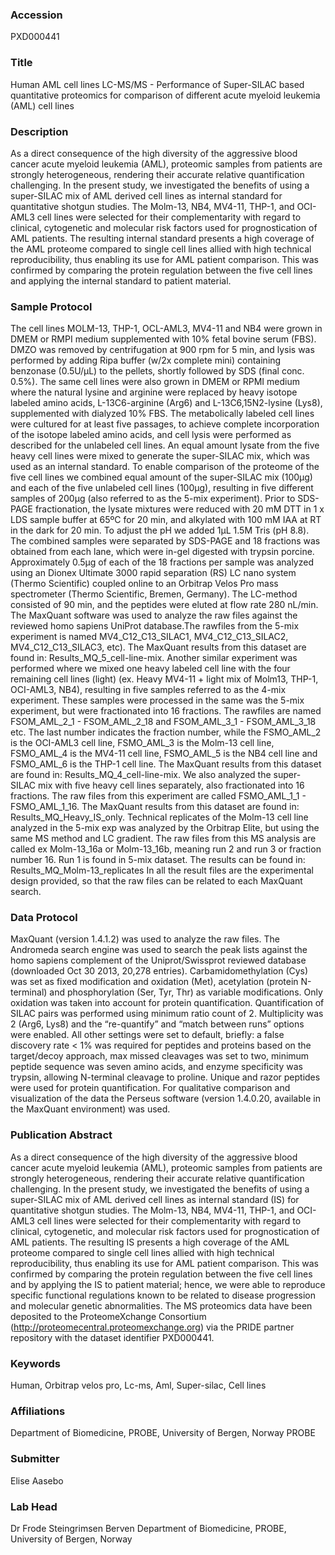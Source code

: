 ### Accession
PXD000441

### Title
Human AML cell lines LC-MS/MS -  Performance of Super-SILAC based quantitative proteomics for comparison of different acute myeloid leukemia (AML) cell lines

### Description
As a direct consequence of the high diversity of the aggressive blood cancer acute myeloid leukemia (AML), proteomic samples from patients are strongly heterogeneous, rendering their accurate relative quantification challenging.  In the present study, we investigated the benefits of using a super-SILAC mix of AML derived cell lines as internal standard for quantitative shotgun studies. The Molm-13, NB4, MV4-11, THP-1, and OCI-AML3 cell lines were selected for their complementarity with regard to clinical, cytogenetic and molecular risk factors used for prognostication of AML patients. The resulting internal standard presents a high coverage of the AML proteome compared to single cell lines allied with high technical reproducibility, thus enabling its use for AML patient comparison. This was confirmed by comparing the protein regulation between the five cell lines and applying the internal standard to patient material.

### Sample Protocol
The cell lines MOLM-13, THP-1, OCL-AML3, MV4-11 and NB4 were grown in DMEM or RMPI medium supplemented with 10% fetal bovine serum (FBS). DMZO was removed by centrifugation at 900 rpm for 5 min, and lysis was performed by adding Ripa buffer (w/2x complete mini) containing benzonase (0.5U/µL) to the pellets, shortly followed by SDS (final conc. 0.5%).   The same cell lines were also grown in DMEM or RPMI medium where the natural lysine and arginine were replaced by heavy isotope labeled amino acids, L-13C6-arginine (Arg6) and L-13C6,15N2-lysine (Lys8), supplemented with dialyzed 10% FBS. The metabolically labeled cell lines were cultured for at least five passages, to achieve complete incorporation of the isotope labeled amino acids, and cell lysis were performed as described for the unlabeled cell lines. An equal amount lysate from the five heavy cell lines were mixed to generate the super-SILAC mix, which was used as an internal standard.  To enable comparison of the proteome of the five cell lines we combined equal amount of the super-SILAC mix (100µg) and each of the five unlabeled cell lines (100µg), resulting in five different samples of 200µg (also referred to as the 5-mix experiment). Prior to SDS-PAGE fractionation, the lysate mixtures were reduced with 20 mM DTT in 1 x LDS sample buffer at 65ºC for 20 min, and alkylated with 100 mM IAA at RT in the dark for 20 min. To adjust the pH we added 1µL 1.5M Tris (pH 8.8). The combined samples were separated by SDS-PAGE and 18 fractions was obtained from each lane, which were in-gel digested with trypsin porcine. Approximately 0.5µg of each of the 18 fractions per sample was analyzed using an Dionex Ultimate 3000 rapid separation (RS) LC nano system (Thermo Scientific) coupled online to an Orbitrap Velos Pro mass spectrometer (Thermo Scientific, Bremen, Germany). The LC-method consisted of 90 min, and the peptides were eluted at flow rate 280 nL/min. The MaxQuant software was used to analyze the raw files against the reviewed homo sapiens UniProt database.The rawfiles from the 5-mix experiment is named MV4_C12_C13_SILAC1, MV4_C12_C13_SILAC2, MV4_C12_C13_SILAC3, etc). The MaxQuant results from this dataset are found in: Results_MQ_5_cell-line-mix. Another similar experiment was performed where we mixed one heavy labeled cell line with the four remaining cell lines (light) (ex. Heavy MV4-11 + light mix of Molm13, THP-1, OCI-AML3, NB4), resulting in five samples referred to as the 4-mix experiment. These samples were processed in the same was the 5-mix experiment, but were fractionated into 16 fractions. The rawfiles are named FSOM_AML_2_1  -  FSOM_AML_2_18 and FSOM_AML_3_1 - FSOM_AML_3_18 etc. The last number indicates the fraction number, while the FSMO_AML_2 is the OCI-AML3 cell line, FSMO_AML_3 is the Molm-13 cell line, FSMO_AML_4 is the MV4-11 cell line, FSMO_AML_5 is the NB4 cell line and FSMO_AML_6 is the THP-1 cell line. The MaxQuant results from this dataset are found in: Results_MQ_4_cell-line-mix. We also analyzed the super-SILAC mix with five heavy cell lines separately, also fractionated into 16 fractions. The raw files from this experiment are called FSMO_AML_1_1 - FSMO_AML_1_16. The MaxQuant results from this dataset are found in: Results_MQ_Heavy_IS_only. Technical replicates of the Molm-13 cell line analyzed in the 5-mix exp was analyzed by the Orbitrap Elite, but using the same MS method and LC gradient. The raw files from this MS analysis are called ex Molm-13_16a or Molm-13_16b, meaning run 2 and run 3 or fraction number 16. Run 1 is found in 5-mix dataset. The results can be found in: Results_MQ_Molm-13_replicates In all the result files are the experimental design provided, so that the raw files can be related to each MaxQuant search.

### Data Protocol
MaxQuant (version 1.4.1.2) was used to analyze the raw files. The Andromeda search engine was used to search the peak lists against the homo sapiens complement of the Uniprot/Swissprot reviewed database (downloaded Oct 30 2013, 20,278 entries). Carbamidomethylation (Cys) was set as fixed modification and oxidation (Met), acetylation (protein N-terminal) and phosphorylation (Ser, Tyr, Thr) as variable modifications. Only oxidation was taken into account for protein quantification. Quantification of SILAC pairs was performed using minimum ratio count of 2. Multiplicity was 2 (Arg6, Lys8) and the “re-quantify” and “match between runs” options were enabled. All other settings were set to default, briefly: a false discovery rate < 1% was required for peptides and proteins based on the target/decoy approach, max missed cleavages was set to two, minimum peptide sequence was seven amino acids, and enzyme specificity was trypsin, allowing N-terminal cleavage to proline. Unique and razor peptides were used for protein quantification. For qualitative comparison and visualization of the data the Perseus software (version 1.4.0.20, available in the MaxQuant environment) was used.

### Publication Abstract
As a direct consequence of the high diversity of the aggressive blood cancer acute myeloid leukemia (AML), proteomic samples from patients are strongly heterogeneous, rendering their accurate relative quantification challenging. In the present study, we investigated the benefits of using a super-SILAC mix of AML derived cell lines as internal standard (IS) for quantitative shotgun studies. The Molm-13, NB4, MV4-11, THP-1, and OCI-AML3 cell lines were selected for their complementarity with regard to clinical, cytogenetic, and molecular risk factors used for prognostication of AML patients. The resulting IS presents a high coverage of the AML proteome compared to single cell lines allied with high technical reproducibility, thus enabling its use for AML patient comparison. This was confirmed by comparing the protein regulation between the five cell lines and by applying the IS to patient material; hence, we were able to reproduce specific functional regulations known to be related to disease progression and molecular genetic abnormalities. The MS proteomics data have been deposited to the ProteomeXchange Consortium (http://proteomecentral.proteomexchange.org) via the PRIDE partner repository with the dataset identifier PXD000441.

### Keywords
Human, Orbitrap velos pro, Lc-ms, Aml, Super-silac, Cell lines

### Affiliations
Department of Biomedicine, PROBE, University of Bergen, Norway
PROBE

### Submitter
Elise Aasebo

### Lab Head
Dr Frode Steingrimsen Berven
Department of Biomedicine, PROBE, University of Bergen, Norway


